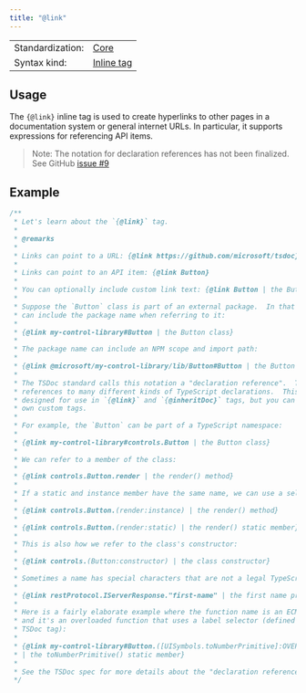```yaml
---
title: "@link"
---
```


<!-- prettier-ignore-start -->
|    |    |
| -- | -- |
| Standardization: | [Core](https://tsdoc.org/pages/spec/standardization_groups/) |
| Syntax kind: | [Inline tag](https://tsdoc.org/pages/spec/tag_kinds/) |
<!-- prettier-ignore-end -->

## Usage

The `{@link}` inline tag is used to create hyperlinks to other pages in a
documentation system or general internet URLs. In particular, it supports
expressions for referencing API items.

> Note: The notation for declaration references has not been finalized. See GitHub
> [issue #9](https://github.com/microsoft/tsdoc/issues/9)

## Example

```ts
/**
 * Let's learn about the `{@link}` tag.
 *
 * @remarks
 *
 * Links can point to a URL: {@link https://github.com/microsoft/tsdoc}
 *
 * Links can point to an API item: {@link Button}
 *
 * You can optionally include custom link text: {@link Button | the Button class}
 *
 * Suppose the `Button` class is part of an external package.  In that case, we
 * can include the package name when referring to it:
 *
 * {@link my-control-library#Button | the Button class}
 *
 * The package name can include an NPM scope and import path:
 *
 * {@link @microsoft/my-control-library/lib/Button#Button | the Button class}
 *
 * The TSDoc standard calls this notation a "declaration reference".  The notation supports
 * references to many different kinds of TypeScript declarations.  This notation was originally
 * designed for use in `{@link}` and `{@inheritDoc}` tags, but you can also use it in your
 * own custom tags.
 *
 * For example, the `Button` can be part of a TypeScript namespace:
 *
 * {@link my-control-library#controls.Button | the Button class}
 *
 * We can refer to a member of the class:
 *
 * {@link controls.Button.render | the render() method}
 *
 * If a static and instance member have the same name, we can use a selector to distinguish them:
 *
 * {@link controls.Button.(render:instance) | the render() method}
 *
 * {@link controls.Button.(render:static) | the render() static member}
 *
 * This is also how we refer to the class's constructor:
 *
 * {@link controls.(Button:constructor) | the class constructor}
 *
 * Sometimes a name has special characters that are not a legal TypeScript identifier:
 *
 * {@link restProtocol.IServerResponse."first-name" | the first name property}
 *
 * Here is a fairly elaborate example where the function name is an ECMAScript 6 symbol,
 * and it's an overloaded function that uses a label selector (defined using the `{@label}`
 * TSDoc tag):
 *
 * {@link my-control-library#Button.([UISymbols.toNumberPrimitive]:OVERLOAD_1)
 * | the toNumberPrimitive() static member}
 *
 * See the TSDoc spec for more details about the "declaration reference" notation.
 */
```
